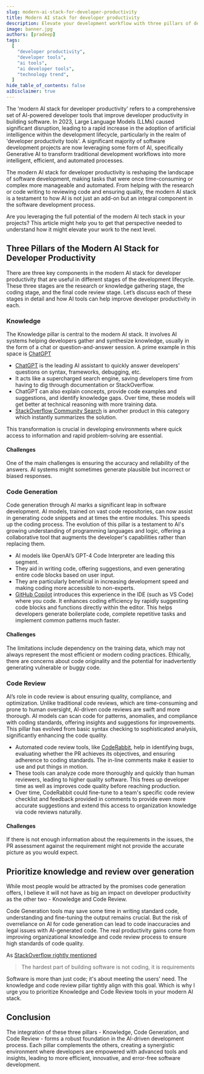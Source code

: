 ```yaml
---
slug: modern-ai-stack-for-developer-productivity
title: Modern AI stack for developer productivity
description: Elevate your development workflow with three pillars of developer productivity tools powered by Artificial Intelligence
image: banner.jpg
authors: [pradeep]
tags:
  [
    "developer productivity",
    "developer tools",
    "ai tools",
    "ai developer tools",
    "technology trend",
  ]
hide_table_of_contents: false
aiDisclaimer: true
---
```


The 'modern AI stack for developer productivity' refers to a comprehensive set of AI-powered developer tools that improve developer productivity in building software. In 2023, Large Language Models (LLMs) caused significant disruption, leading to a rapid increase in the adoption of artificial intelligence within the development lifecycle, particularly in the realm of 'developer productivity tools'. A significant majority of software development projects are now leveraging some form of AI, specifically Generative AI to transform traditional development workflows into more intelligent, efficient, and automated processes.

The modern AI stack for developer productivity is reshaping the landscape of software development, making tasks that were once time-consuming or complex more manageable and automated. From helping with the research or code writing to reviewing code and ensuring quality, the modern AI stack is a testament to how AI is not just an add-on but an integral component in the software development process.

Are you leveraging the full potential of the modern AI tech stack in your projects? This article might help you to get that perspective needed to understand how it might elevate your work to the next level.

<!--truncate-->

## Three Pillars of the **Modern AI Stack for Developer Productivity**

There are three key components in the modern AI stack for developer productivity that are useful in different stages of the development lifecycle. These three stages are the research or knowledge gathering stage, the coding stage, and the final code review stage. Let’s discuss each of these stages in detail and how AI tools can help improve developer productivity in each.

### Knowledge

The Knowledge pillar is central to the modern AI stack. It involves AI systems helping developers gather and synthesize knowledge, usually in the form of a chat or question-and-answer session. A prime example in this space is [ChatGPT](https://chat.openai.com/)

- [ChatGPT](https://chat.openai.com/) is the leading AI assistant to quickly answer developers' questions on syntax, frameworks, debugging, etc.
- It acts like a supercharged search engine, saving developers time from having to dig through documentation or StackOverflow.
- ChatGPT can also explain concepts, provide code examples and suggestions, and identify knowledge gaps. Over time, these models will get better at technical reasoning with more training data.
- [StackOverflow Community Search](https://stackoverflow.co/labs/search/) is another product in this category which instantly summarizes the solution.

This transformation is crucial in developing environments where quick access to information and rapid problem-solving are essential.

#### Challenges

One of the main challenges is ensuring the accuracy and reliability of the answers. AI systems might sometimes generate plausible but incorrect or biased responses.

### Code Generation

Code generation through AI marks a significant leap in software development. AI models, trained on vast code repositories, can now assist in generating code snippets and at times the entire modules. This speeds up the coding process. The evolution of this pillar is a testament to AI's growing understanding of programming languages and logic, offering a collaborative tool that augments the developer's capabilities rather than replacing them.

- AI models like OpenAI’s GPT-4 Code Interpreter are leading this segment.
- They aid in writing code, offering suggestions, and even generating entire code blocks based on user input.
- They are particularly beneficial in increasing development speed and making coding more accessible to non-experts.
- [GitHub Copilot](https://github.com/features/copilot) introduces this experience in the IDE (such as VS Code) where you code. It enhances coding efficiency by rapidly suggesting code blocks and functions directly within the editor. This helps developers generate boilerplate code, complete repetitive tasks and implement common patterns much faster.

#### Challenges

The limitations include dependency on the training data, which may not always represent the most efficient or modern coding practices. Ethically, there are concerns about code originality and the potential for inadvertently generating vulnerable or buggy code.

### Code Review

AI’s role in code review is about ensuring quality, compliance, and optimization. Unlike traditional code reviews, which are time-consuming and prone to human oversight, AI-driven code reviews are swift and more thorough. AI models can scan code for patterns, anomalies, and compliance with coding standards, offering insights and suggestions for improvements. This pillar has evolved from basic syntax checking to sophisticated analysis, significantly enhancing the code quality.

- Automated code review tools, like [CodeRabbit](https://coderabbit.ai/), help in identifying bugs, evaluating whether the PR achieves its objectives, and ensuring adherence to coding standards. The in-line comments make it easier to use and put things in motion.
- These tools can analyze code more thoroughly and quickly than human reviewers, leading to higher quality software. This frees up developer time as well as improves code quality before reaching production.
- Over time, CodeRabbit could fine-tune to a team's specific code review checklist and feedback provided in comments to provide even more accurate suggestions and extend this access to organization knowledge via code reviews naturally.

#### Challenges

If there is not enough information about the requirements in the issues, the PR assessment against the requirement might not provide the accurate picture as you would expect.

## Prioritize knowledge and review over generation

While most people would be attracted by the promises code generation offers, I believe it will not have as big an impact on developer productivity as the other two - Knowledge and Code Review.

Code Generation tools may save some time in writing standard code, understanding and fine-tuning the output remains crucial. But the risk of overreliance on AI for code generation can lead to code inaccuracies and legal issues with AI-generated code. The real productivity gains come from improving organizational knowledge and code review process to ensure high standards of code quality.

As [StackOverflow rightly mentioned](https://stackoverflow.blog/2023/12/29/the-hardest-part-of-building-software-is-not-coding-its-requirements/)

> The hardest part of building software is not coding, it is requirements

Software is more than just code; it's about meeting the users' need. The knowledge and code review pillar tightly align with this goal. Which is why I urge you to prioritize Knowledge and Code Review tools in your modern AI stack.

## Conclusion

The integration of these three pillars - Knowledge, Code Generation, and Code Review - forms a robust foundation in the AI-driven development process. Each pillar complements the others, creating a synergistic environment where developers are empowered with advanced tools and insights, leading to more efficient, innovative, and error-free software development.
